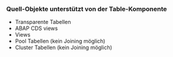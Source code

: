 ### Quell-Objekte unterstützt von der Table-Komponente

- Transparente Tabellen
- ABAP CDS views
- Views
- Pool Tabellen (kein Joining möglich)
- Cluster Tabellen (kein Joining möglich)